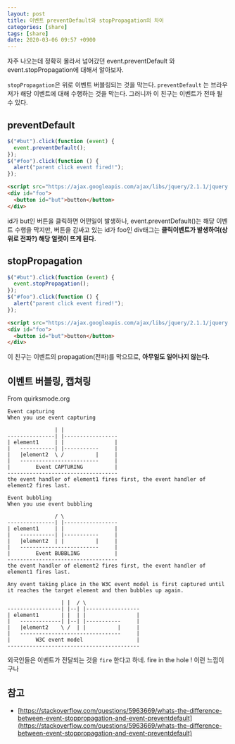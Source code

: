 ```yaml
---
layout: post
title: 이벤트 preventDefault와 stopPropagation의 차이
categories: [share]
tags: [share]
date: 2020-03-06 09:57 +0900
---
```


자주 나오는데 정확히 몰라서 넘어갔던 event.preventDefault 와 event.stopPropagation에 대해서 알아보자.

`stopPropagation`은 위로 이벤트 버블링되는 것을 막는다.
`preventDefault` 는 브라우저가 해당 이벤트에 대해 수행하는 것을 막는다. 그러니까 이 친구는 이벤트가 전파 될 수 있다.

## preventDefault

```js
$("#but").click(function (event) {
  event.preventDefault();
});
$("#foo").click(function () {
  alert("parent click event fired!");
});
```

```html
<script src="https://ajax.googleapis.com/ajax/libs/jquery/2.1.1/jquery.min.js"></script>
<div id="foo">
  <button id="but">button</button>
</div>
```

id가 but인 버튼을 클릭하면 어떤일이 발생하나, event.preventDefault()는 해당 이벤트 수행을 막지만, 버튼을 감싸고 있는 id가 foo인 div태그는 **클릭이벤트가 발생하여(상위로 전파?) 해당 얼럿이 뜨게 된다.**

## stopPropagation

```js
$("#but").click(function (event) {
  event.stopPropagation();
});
$("#foo").click(function () {
  alert("parent click event fired!");
});
```

```html
<script src="https://ajax.googleapis.com/ajax/libs/jquery/2.1.1/jquery.min.js"></script>
<div id="foo">
  <button id="but">button</button>
</div>
```

이 친구는 이벤트의 propagation(전파)를 막으므로, **아무일도 일어나지 않는다.**

## 이벤트 버블링, 캡쳐링

From quirksmode.org

```
Event capturing
When you use event capturing

               | |
---------------| |-----------------
| element1     | |                |
|   -----------| |-----------     |
|   |element2  \ /          |     |
|   -------------------------     |
|        Event CAPTURING          |
-----------------------------------
the event handler of element1 fires first, the event handler of element2 fires last.

Event bubbling
When you use event bubbling

               / \
---------------| |-----------------
| element1     | |                |
|   -----------| |-----------     |
|   |element2  | |          |     |
|   -------------------------     |
|        Event BUBBLING           |
-----------------------------------
the event handler of element2 fires first, the event handler of element1 fires last.

Any event taking place in the W3C event model is first captured until it reaches the target element and then bubbles up again.

                 | |  / \
-----------------| |--| |-----------------
| element1       | |  | |                |
|   -------------| |--| |-----------     |
|   |element2    \ /  | |          |     |
|   --------------------------------     |
|        W3C event model                 |
------------------------------------------
```

외국인들은 이벤트가 전달되는 것을 `fire` 한다고 하네. fire in the hole ! 이런 느낌이구나

## 참고

- [https://stackoverflow.com/questions/5963669/whats-the-difference-between-event-stoppropagation-and-event-preventdefault](https://stackoverflow.com/questions/5963669/whats-the-difference-between-event-stoppropagation-and-event-preventdefault)

